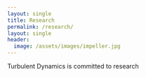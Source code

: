 ```yaml
---
layout: single
title: Research
permalink: /research/
layout: single
header:
  image: /assets/images/impeller.jpg
---
```


Turbulent Dynamics is committed to research 
